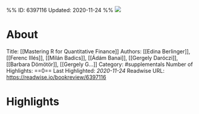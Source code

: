 %%
ID: 6397116
Updated: 2020-11-24
%%
![](https://m.media-amazon.com/images/I/81mJusUekAL._SY500.jpg)

# About
Title: [[Mastering R for Quantitative Finance]]
Authors: [[Edina Berlinger]], [[Ferenc Illés]], [[Milán Badics]], [[Ádám Banai]], [[Gergely Daróczi]], [[Barbara Dömötör]], [[Gergely G...]]
Category: #supplementals
Number of Highlights: ==0==
Last Highlighted: *2020-11-24*
Readwise URL: https://readwise.io/bookreview/6397116

# Highlights 